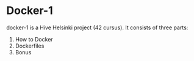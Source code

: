 # Docker-1
docker-1 is a Hive Helsinki project (42 cursus).
It consists of three parts:

1)  How to Docker
2)  Dockerfiles
3)  Bonus
